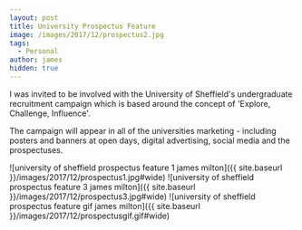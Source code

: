 ```yaml
---
layout: post
title: University Prospectus Feature
image: /images/2017/12/prospectus2.jpg
tags:
  - Personal
author: james
hidden: true
---
```


I was invited to be involved with the University of Sheffield's undergraduate recruitment campaign which is based around the concept of 'Explore, Challenge, Influence'.

The campaign will appear in all of the universities marketing - including posters and banners at open days, digital advertising, social media and the prospectuses.

![university of sheffield prospectus feature 1 james milton]({{ site.baseurl }}/images/2017/12/prospectus1.jpg#wide)
![university of sheffield prospectus feature 3 james milton]({{ site.baseurl }}/images/2017/12/prospectus3.jpg#wide)
![university of sheffield prospectus feature gif james milton]({{ site.baseurl }}/images/2017/12/prospectusgif.gif#wide)
